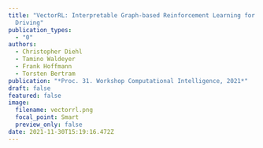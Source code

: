 ```yaml
---
title: "VectorRL: Interpretable Graph‑based Reinforcement Learning for Automated
  Driving"
publication_types:
  - "0"
authors:
  - Christopher Diehl
  - Tamino Waldeyer
  - Frank Hoffmann
  - Torsten Bertram
publication: "*Proc. 31. Workshop Computational Intelligence, 2021*"
draft: false
featured: false
image:
  filename: vectorrl.png
  focal_point: Smart
  preview_only: false
date: 2021-11-30T15:19:16.472Z
---
```

